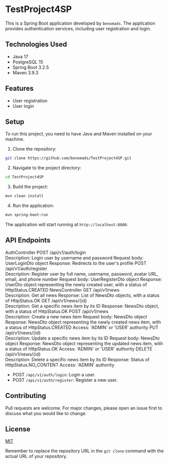 
# TestProject4SP

This is a Spring Boot application developed by `benomads`. The application provides authentication services, including user registration and login.

## Technologies Used

- Java 17
- PostgreSQL 15
- Spring Boot 3.2.5
- Maven 3.9.3

## Features

- User registration
- User login

## Setup

To run this project, you need to have Java and Maven installed on your machine.

1. Clone the repository:

```bash
git clone https://github.com/benomads/TestProject4SP.git
```

2. Navigate to the project directory:

```bash
cd TestProject4SP
```

3. Build the project:

```bash
mvn clean install
```

4. Run the application:

```bash
mvn spring-boot:run
```

The application will start running at `http://localhost:8080`.

## API Endpoints
AuthController
POST /api/v1/auth/login  
Description: Login user by username and password
Request body: UserLoginDto object
Response: Redirects to the user's profile
POST /api/v1/auth/register  
Description: Register user by full name, username, password, avatar URL, email, and phone number
Request body: UserRegisterDto object
Response: UserDto object representing the newly created user, with a status of HttpStatus.CREATED
NewsController
GET /api/v1/news  
Description: Get all news
Response: List of NewsDto objects, with a status of HttpStatus.OK
GET /api/v1/news/{id}  
Description: Get a specific news item by its ID
Response: NewsDto object, with a status of HttpStatus.OK
POST /api/v1/news  
Description: Create a new news item
Request body: NewsDto object
Response: NewsDto object representing the newly created news item, with a status of HttpStatus.CREATED
Access: 'ADMIN' or 'USER' authority
PUT /api/v1/news/{id}  
Description: Update a specific news item by its ID
Request body: NewsDto object
Response: NewsDto object representing the updated news item, with a status of HttpStatus.OK
Access: 'ADMIN' or 'USER' authority
DELETE /api/v1/news/{id}  
Description: Delete a specific news item by its ID
Response: Status of HttpStatus.NO_CONTENT
Access: 'ADMIN' authority
- POST `/api/v1/auth/login`: Login a user.
- POST `/api/v1/auth/register`: Register a new user.

## Contributing

Pull requests are welcome. For major changes, please open an issue first to discuss what you would like to change.

## License

[MIT](https://choosealicense.com/licenses/mit/)


Remember to replace the repository URL in the `git clone` command with the actual URL of your repository.
